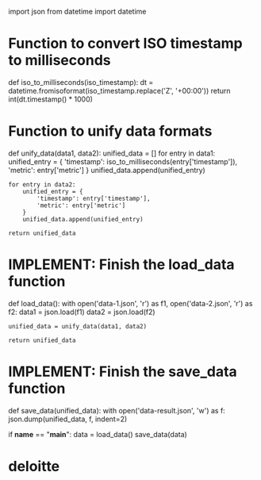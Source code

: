 import json
from datetime import datetime

# Function to convert ISO timestamp to milliseconds
def iso_to_milliseconds(iso_timestamp):
    dt = datetime.fromisoformat(iso_timestamp.replace('Z', '+00:00'))
    return int(dt.timestamp() * 1000)

# Function to unify data formats
def unify_data(data1, data2):
    unified_data = []
    for entry in data1:
        unified_entry = {
            'timestamp': iso_to_milliseconds(entry['timestamp']),
            'metric': entry['metric']
        }
        unified_data.append(unified_entry)
    
    for entry in data2:
        unified_entry = {
            'timestamp': entry['timestamp'],
            'metric': entry['metric']
        }
        unified_data.append(unified_entry)
    
    return unified_data

# IMPLEMENT: Finish the load_data function
def load_data():
    with open('data-1.json', 'r') as f1, open('data-2.json', 'r') as f2:
        data1 = json.load(f1)
        data2 = json.load(f2)
    
    unified_data = unify_data(data1, data2)
    
    return unified_data

# IMPLEMENT: Finish the save_data function
def save_data(unified_data):
    with open('data-result.json', 'w') as f:
        json.dump(unified_data, f, indent=2)

if __name__ == "__main__":
    data = load_data()
    save_data(data)
# deloitte
